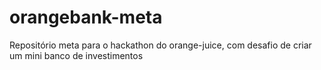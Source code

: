 # orangebank-meta
Repositório meta para o hackathon do orange-juice, com desafio de criar um mini banco de investimentos
